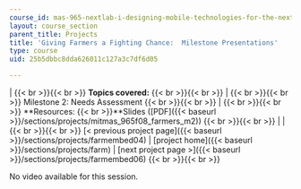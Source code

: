 ```yaml
---
course_id: mas-965-nextlab-i-designing-mobile-technologies-for-the-next-billion-users-fall-2008
layout: course_section
parent_title: Projects
title: 'Giving Farmers a Fighting Chance:  Milestone Presentations'
type: course
uid: 25b5dbbc8dda626011c127a3c7df6d05

---
```


|  {{< br >}}{{< br >}} **Topics covered:** {{< br >}}{{< br >}}  |  {{< br >}}{{< br >}} Milestone 2: Needs Assessment {{< br >}}{{< br >}}  |  {{< br >}}{{< br >}} **Resources:  {{< br >}}**Slides ([PDF]({{< baseurl >}}/sections/projects/mitmas_965f08_farmers_m2)) {{< br >}}{{< br >}}  |
|  {{< br >}}{{< br >}} [< previous project page]({{< baseurl >}}/sections/projects/farmembed04) &#124; [project home]({{< baseurl >}}/sections/projects/farm) &#124; [next project page >]({{< baseurl >}}/sections/projects/farmembed06) {{< br >}}{{< br >}}  

No video available for this session.